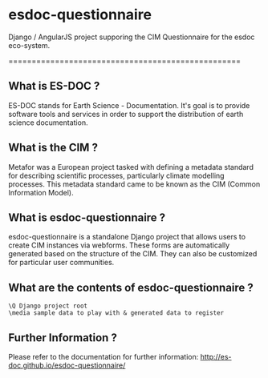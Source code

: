 esdoc-questionnaire
===============

Django / AngularJS project supporing the CIM Questionnaire for the esdoc eco-system.


==================================================

What is ES-DOC ?
--------------------------------------

ES-DOC stands for Earth Science - Documentation.  It's goal is to provide software tools and services in order to support the distribution of earth science documentation.


What is the CIM ?
--------------------------------------

Metafor was a European project tasked with defining a metadata standard for describing scientific processes, particularly climate modelling processes.  This metadata standard came to be known as the CIM (Common Information Model).


What is esdoc-questionnaire ?
--------------------------------------

esdoc-questionnaire is a standalone Django project that allows users to create CIM instances via webforms.  These forms are automatically generated based on the structure of the CIM.  They can also be customized for particular user communities. 


What are the contents of esdoc-questionnaire ?
--------------------------------------

    \Q Django project root
    \media sample data to play with & generated data to register


Further Information ?
--------------------------------------

Please refer to the documentation for further information: http://es-doc.github.io/esdoc-questionnaire/

